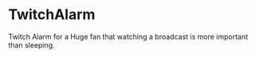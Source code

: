 # TwitchAlarm
Twitch Alarm for a Huge fan that watching a broadcast is more important than sleeping.

